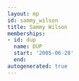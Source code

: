 ```yaml
---
layout: mp
id: sammy_wilson
title: Sammy Wilson
memberships:
- id: dup
  name: DUP
  start: '2005-06-28'
  end: 
autogenerated: true
---
```

